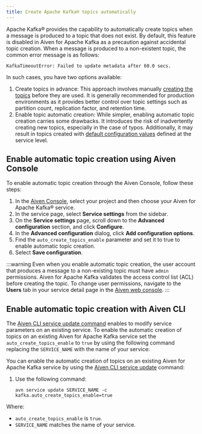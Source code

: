 ```yaml
---
title: Create Apache Kafka® topics automatically
---
```


Apache Kafka® provides the capability to automatically create topics
when a message is produced to a topic that does not exist. By default,
this feature is disabled in Aiven for Apache Kafka as a precaution
against accidental topic creation. When a message is produced to a
non-existent topic, the common error message is as follows:

```
KafkaTimeoutError: Failed to update metadata after 60.0 secs.
```

In such cases, you have two options available:

1.  Create topics in advance: This approach involves manually
    [creating the topics](/docs/products/kafka/howto/create-topic) before they are used. It is generally recommended for
    production environments as it provides better control over topic
    settings such as partition count, replication factor, and retention
    time.
2.  Enable topic automatic creation: While simpler, enabling automatic
    topic creation carries some drawbacks. It introduces the risk of
    inadvertently creating new topics, especially in the case of typos.
    Additionally, it may result in topics created with
    [default configuration values](set-kafka-parameters) defined at the service level.

## Enable automatic topic creation using Aiven Console

To enable automatic topic creation through the Aiven Console, follow
these steps:

1.  In the [Aiven Console](https://console.aiven.io/), select your
    project and then choose your Aiven for Apache Kafka® service.
2.  In the service page, select **Service settings** from the sidebar.
3.  On the **Service settings** page, scroll down to the **Advanced
    configuration** section, and click **Configure**.
4.  In the **Advanced configuration** dialog, click **Add configuration
    options**.
5.  Find the `auto_create_topics_enable` parameter and set it to true to
    enable automatic topic creation.
6.  Select **Save configuration**.

:::warning
Even when you enable automatic topic creation, the user account that
produces a message to a non-existing topic must have `admin`
permissions. Aiven for Apache Kafka validates the access control list
(ACL) before creating the topic. To change user permissions, navigate to
the **Users** tab in your service detail page in the [Aiven web
console](https://console.aiven.io/).
:::

## Enable automatic topic creation with Aiven CLI

The
[Aiven CLI service update command](/docs/tools/cli/service-cli#avn-cli-service-update) enables to modify service parameters on an existing service.
To enable the automatic creation of topics on an existing Aiven for
Apache Kafka service set the `auto_create_topics_enable` to `true` by
using the following command replacing the `SERVICE_NAME` with the name
of your service:

You can enable the automatic creation of topics on an existing Aiven for
Apache Kafka service by using the
[Aiven CLI service update](/docs/tools/cli/service-cli#avn-cli-service-update) command:

1.  Use the following command:

    ```
    avn service update SERVICE_NAME -c kafka.auto_create_topics_enable=true
    ```

Where:

-   `auto_create_topics_enable` is `true`.
-   `SERVICE_NAME` matches the name of your service.
